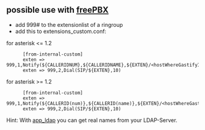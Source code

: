 ## possible use with [freePBX](http://www.freepbx.org/) ##

  * add 999# to the extensionlist of a ringroup
  * add this to extensions\_custom.conf:

for asterisk <= 1.2
```
      [from-internal-custom]
      exten => 999,1,Notify(${CALLERIDNUM},${CALLERIDNAME},${EXTEN}/<hostWhereGastifyIsRunningOn>)
      exten => 999,2,Dial(SIP/${EXTEN},10)
```


for asterisk >= 1.2
```
      [from-internal-custom]
      exten => 999,1,Notify(${CALLERID(num)},${CALLERID(name)},${EXTEN}/<hostWhereGastifyIsRunningOn>)
      exten => 999,2,Dial(SIP/${EXTEN},10)
```

Hint: With [app\_ldap](http://www.mezzo.net/asterisk/app_ldap.html) you can get real names from your LDAP-Server.
